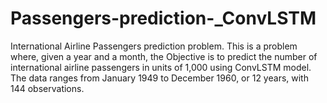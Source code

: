 # Passengers-prediction-_ConvLSTM
 International Airline Passengers prediction problem. This is a problem where, given a year and a month, the Objective is to predict the number of international airline passengers in units of 1,000 using ConvLSTM model. The data ranges from January 1949 to December 1960, or 12 years, with 144 observations.
